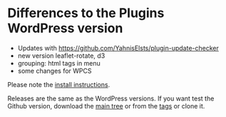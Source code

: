# Differences to the Plugins WordPress version

* Updates with https://github.com/YahnisElsts/plugin-update-checker
* new version leaflet-rotate, d3
* grouping: html tags in menu
* some changes for WPCS

Please note the [install instructions](https://leafext.de/en/doku/about/versions/).

Releases are the same as the WordPress versions. If you want test the Github version, download the [main tree](https://github.com/hupe13/extensions-leaflet-map-github/archive/refs/heads/main.zip) or from the [tags](https://github.com/hupe13/extensions-leaflet-map-github/tags) or clone it.
